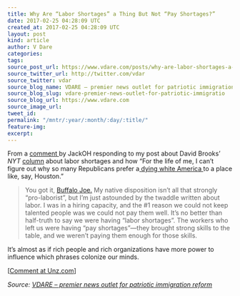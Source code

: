 ```yaml
---
title: Why Are “Labor Shortages” a Thing But Not “Pay Shortages?”
date: 2017-02-25 04:28:09 UTC
created_at: 2017-02-25 04:28:09 UTC
layout: post
kind: article
author: V Dare
categories: 
tags: 
source_post_url: https://www.vdare.com/posts/why-are-labor-shortages-a-thing-but-not-pay-shortages
source_twitter_url: http://twitter.com/vdar
source_twitter: vdar
source_blog_name: VDARE – premier news outlet for patriotic immigration reform
source_blog_slug: vdare-premier-news-outlet-for-patriotic-immigratio
source_blog_url: https://www.vdare.com
source_image_url: 
tweet_id: 
permalink: "/mntr/:year/:month/:day/:title/"
feature-img: 
excerpt: 
---
```

<div class="pf-content"><p>From a <a href="http://www.unz.com/isteve/david-brooks-responds-to-my-undocumented-irrigation-with-his-own-watery-metaphors/#comment-1777459">comment </a>by JackOH responding to my post about David Brooks’ <em>NYT</em> <a title="http://www.unz.com/isteve/david-brooks-responds-to-my-undocumented-irrigation-with-his-own-watery-metaphors/" href="http://www.vdare.com/posts/david-brooks-responds-to-sailers-undocumented-irrigation-with-his-own-watery-metaphors">column</a> about labor shortages and how “For the life of me, I can’t figure out why so many Republicans prefer a<a href="http://www.vdare.com/posts/jennifer-rubin-doubles-down-on-brooks-dying-white-america-smear"> dying white America </a>to a place like, say, Houston.”</p><div id="57966237cc52c74a5e1363c4" class="vdb_player vdb_57966237cc52c74a5e1363c456bcd17ce4b018167fea5539">    </div>
<blockquote><p><a id="xlink_1_2" class="xlink" title="Anchor Link to This Paragraph" href="http://www.unz.com/isteve/#xlink_1_2" name="xlink_1_2"></a> You got it, <a href="http://www.unz.com/isteve/david-brooks-responds-to-my-undocumented-irrigation-with-his-own-watery-metaphors/#comment-1777378">Buffalo Joe.</a> My native disposition isn’t all that strongly “pro-laborist”, but I’m just astounded by the twaddle written about labor. I was in a hiring capacity, and the #1 reason we could not keep talented people was we could not pay them well. It’s no better than half-truth to say we were having “labor shortages”. The workers who left us were having “pay shortages”—they brought strong skills to the table, and we weren’t paying them enough for those skills.</p></blockquote>
<p><a id="xlink_1_3" class="xlink" title="Anchor Link to This Paragraph" href="http://www.unz.com/isteve/#xlink_1_3" name="xlink_1_3"></a>It’s almost as if rich people and rich organizations have more power to influence which phrases colonize our minds.</p>
<p>[<a href="http://www.unz.com/isteve/why-are-labor-shortages-a-thing-but-not-pay-shortages/">Comment at Unz.com</a>]</p>
</div><div class="">
    <i>Source: <a href="https://www.vdare.com">VDARE – premier news outlet for patriotic immigration reform</a></i>
</div>
